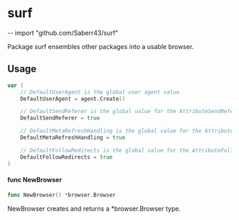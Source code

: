 # surf
--
    import "github.com/Saberr43/surf"

Package surf ensembles other packages into a usable browser.

## Usage

```go
var (
	// DefaultUserAgent is the global user agent value.
	DefaultUserAgent = agent.Create()

	// DefaultSendReferer is the global value for the AttributeSendReferer attribute.
	DefaultSendReferer = true

	// DefaultMetaRefreshHandling is the global value for the AttributeHandleRefresh attribute.
	DefaultMetaRefreshHandling = true

	// DefaultFollowRedirects is the global value for the AttributeFollowRedirects attribute.
	DefaultFollowRedirects = true
)
```

#### func  NewBrowser

```go
func NewBrowser() *browser.Browser
```
NewBrowser creates and returns a *browser.Browser type.
